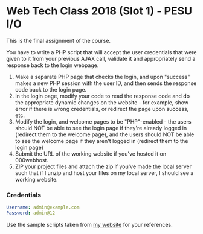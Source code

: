# Web Tech Class 2018 (Slot 1) - PESU I/O

This is the final assignment of the course. 

You have to write a PHP script that will accept the user credentials that were given to it from your previous AJAX call, validate it and appropriately send a response back to the login webpage.

1. Make a separate PHP page that checks the login, and upon "success" makes a new PHP session with the user ID, and then sends the response code back to the login page.
2. In the login page, modify your code to read the response code and do the appropriate dynamic changes on the website - for example, show error if there is wrong credentials, or redirect the page upon success, etc.
3. Modify the login, and welcome pages to be "PHP"-enabled - the users should NOT be able to see the login page if they're already logged in (redirect them to the welcome page), and the users should NOT be able to see the welcome page if they aren't logged in (redirect them to the login page)
4. Submit the URL of the working website if you've hosted it on 000webhost.
5. ZIP your project files and attach the zip if you've made the local server such that if I unzip and host your files on my local server, I should see a working website.

### Credentials
```yaml
Username: admin@example.com
Password: admin@12
```

Use the sample scripts taken from [my website](https://masterakay.000webhostapp.com/) for your references.